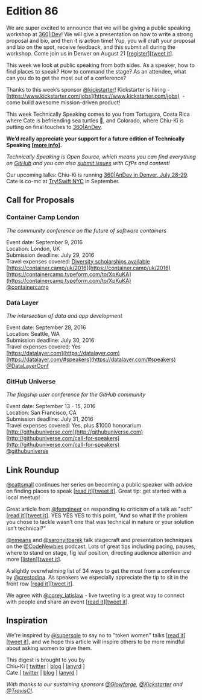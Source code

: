 # Edition 86

We are super excited to announce that we will be giving a public speaking workshop at [360|iDev](http://360idev.com/sessions/conference-proposal-writing/)!
We will give a presentation on how to write a strong proposal and bio, and then it is action time! Yup, you will craft your proposal and bio on the spot, receive feedback, and this submit all during the workshop. Come join
us in Denver on August 21 [[register](http://360idev.com/#tile_registration)][[tweet it](https://twitter.com/home?status=Conference%20proposal%20writing%20workshop%3A%20From%20brainstorm%20to%20submit%20at%20%40360idev%20by%20%40techspeakdigest%20http%3A//360idev.com/%23tile_registration)].

This week we look at public speaking from both sides. As a speaker, how to find places to speak? How to command the stage? As an attendee, what can you do to get the most out of a conference?

Thanks to this week’s sponsor [@kickstarter](https://twitter.com/kickstarter)! Kickstarter is hiring - [https://www.kickstarter.com/jobs](https://www.kickstarter.com/jobs)  - come build awesome mission-driven product! 

This week Technically Speaking comes to you from Tortugara, Costa Rica where Cate is befriending sea turtles :turtle:, and Colorado, where Chiu-Ki is putting on final touches to [360|AnDev](http://360andev.com/).

**We’d really appreciate your support for a future edition of Technically Speaking [[more info](http://www.techspeak.email/sponsorship/)].**  

*Technically Speaking is Open Source, which means you can find everything on [GitHub](https://github.com/catehstn/technically-speaking/) and you can also [submit issues](https://github.com/catehstn/technically-speaking/issues/new) with CfPs and content!*  

Our upcoming talks: Chiu-Ki is running [360|AnDev in Denver, July 28-29](http://360andev.com/). Cate is co-mc at [Try!Swift NYC](http://www.tryswiftnyc.com/) in September.

## Call for Proposals

### Container Camp London
*The community conference on the future of software containers*

Event date: September 9, 2016  
Location: London, UK  
Submission deadline: July 29, 2016  
Travel expenses covered: [Diversity scholarships available](https://twitter.com/containercamp/status/755753961823604736)  
[https://container.camp/uk/2016](https://container.camp/uk/2016)  
[https://containercamp.typeform.com/to/XpKuKA](https://containercamp.typeform.com/to/XpKuKA)  
[@containercamp](https://twitter.com/containercamp)


### Data Layer
*The intersection of data and app development*

Event date: September 28, 2016  
Location: Seattle, WA  
Submission deadline: July 30, 2016  
Travel expenses covered: Yes  
[https://datalayer.com](https://datalayer.com)  
[https://datalayer.com/#speakers](https://datalayer.com/#speakers)  
[@DataLayerConf](https://twitter.com/DataLayerConf)


### GitHub Universe
*The flagship user conference for the GitHub community*

Event date: September 13 - 15, 2016  
Location: San Francisco, CA  
Submission deadline: July 31, 2016  
Travel expenses covered: Yes, plus $1000 honorarium  
[http://githubuniverse.com](http://githubuniverse.com)  
[http://githubuniverse.com/call-for-speakers](http://githubuniverse.com/call-for-speakers)  
[@githubuniverse](https://twitter.com/githubuniverse)


## Link Roundup

[@cattsmall](http://twitter.com/cattsmall) continues her series on becoming a public speaker with advice on finding places to speak [[read it](https://medium.com/@cattsmall/how-to-become-a-public-speaker-in-1-year-step-2-locate-opportunities-408ed6aab7a1)][[tweet it](https://twitter.com/home?status=How%20to%20become%20a%20public%20speaker%20in%201%20year%E2%80%8A%E2%80%94%E2%80%8AStep%202%3A%20Locate%20opportunities%20by%20%40cattsmall%20%20http%3A//bit.ly/2aGQD3l%20via%20%40techspeakdigest)]. Great tip: get started with a local meetup!

Great article from [@femgineer](http://twitter.com/femgineer) on responding to criticism of a talk as "soft" [[read it](http://femgineer.com/2016/07/respond-people-perceive-work-soft/)][[tweet it](https://twitter.com/home?status=How%20To%20Respond%20When%20People%20Perceive%20Your%20Work%20As%20%22Soft%22%20by%20%40femgineer%20http%3A//bit.ly/2afIAgel%20via%20%40techspeakdigest)]. YES YES YES to this point, "And so what if the problem you chose to tackle wasn’t one that was technical in nature or your solution isn’t technical?"

[@nmeans](https://twitter.com/nmeans) and [@saronyitbarek](@saronyitbarek) talk stagecraft and presentation techniques on the [@CodeNewbies](https://twitter.com/codenewbies) podcast. Lots of great tips including pacing, pauses, where to stand on stage, fig leaf position, directing audience attention and more [[listen](http://www.codenewbie.org/podcast/developing-your-tech-talk-idea)][[tweet it](https://twitter.com/home?status=Developing%20Your%20Tech%20Talk%20Idea%20by%20%40nmeans%20%26%20%40saronyitbarek%20on%20%40CodeNewbies%20podcast%20http%3A//bit.ly/29OuSjS%20via%20%40techspeakdigest)].

A slightly overwhelming list of 34 ways to get the most from a conference by [@crestodina](https://twitter.com/crestodina). As speakers we especially appreciate the tip to sit in the front row [[read it](http://bit.ly/2a5THG6)][[tweet it](https://twitter.com/home?status=34%20Ways%20to%20Get%20The%20Most%20From%20a%20Conference%20by%20%40crestodina%20http%3A//bit.ly/2a5THG6%20via%20%40techspeakdigest)].

We agree with [@corey_latislaw](http://twitter.com/corey_latislaw) - live tweeting is a great way to connect with people and share an event [[read it](http://coreylatislaw.com/4-secrets-of-live-tweeting/)][[tweet it](https://twitter.com/home?status=4%20Secrets%20of%20Live%20Tweeting%20by%20%40corey_latislaw%20%20http%3A//coreylatislaw.com/4-secrets-of-live-tweeting%20via%20%40techspeakdigest)].

## Inspiration

We're inspired by [@supersole](http://twitter.com/supersole) to say no to "token women" talks [[read it](https://soledadpenades.com/2016/07/20/why-i-wont-talk-about-being-a-woman-in-tech-and-neither-should-you/)][[tweet it](https://twitter.com/home?status=Why%20I%20won't%20talk%20about%20being%20a%20woman%20in%20tech%20%28and%20neither%20should%20you%29%20by%20%40supersole%20http%3A//bit.ly/2a7He8Y%20via%20%40techspeakdigest)], and we hope this article will inspire others to be more mindful about asking women to give them.


This digest is brought to you by  
Chiu-Ki [ [twitter](https://twitter.com/chiuki) | [blog](http://blog.sqisland.com/) | [lanyrd](http://lanyrd.com/profile/chiuki/) ]  
Cate [ [twitter](https://twitter.com/catehstn) | [blog](http://www.catehuston.com/blog/) | [lanyrd](http://lanyrd.com/profile/catehstn/) ]

*With thanks to our sustaining sponsors [@Glowforge](http://twitter.com/glowforge), [@Kickstarter](http://twitter.com/kickstarter) and [@TravisCI](http://twitter.com/travisci).*

